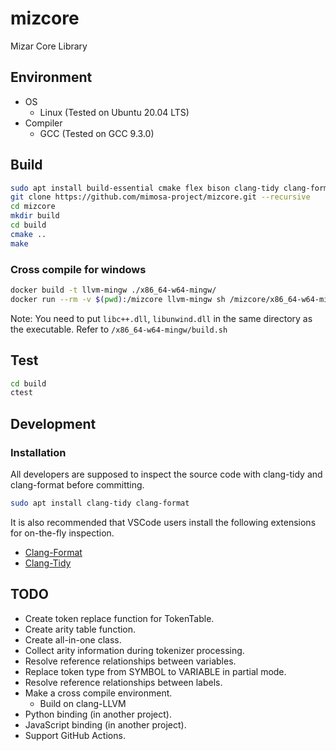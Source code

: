 # mizcore

Mizar Core Library

## Environment

- OS
  - Linux (Tested on Ubuntu 20.04 LTS)
- Compiler
  - GCC (Tested on GCC 9.3.0)

## Build

```bash
sudo apt install build-essential cmake flex bison clang-tidy clang-format
git clone https://github.com/mimosa-project/mizcore.git --recursive
cd mizcore
mkdir build
cd build
cmake ..
make
```
### Cross compile for windows
```bash
docker build -t llvm-mingw ./x86_64-w64-mingw/
docker run --rm -v $(pwd):/mizcore llvm-mingw sh /mizcore/x86_64-w64-mingw/build.sh
```
Note: You need to put `libc++.dll`, `libunwind.dll` in the same directory as the executable. Refer to `/x86_64-w64-mingw/build.sh`
## Test

```bash
cd build
ctest
```

## Development

### Installation

All developers are supposed to inspect the source code with clang-tidy and clang-format before committing.

```bash
sudo apt install clang-tidy clang-format
```

It is also recommended that VSCode users install the following extensions for on-the-fly inspection.

- [Clang-Format](https://marketplace.visualstudio.com/items?itemName=xaver.clang-format)
- [Clang-Tidy](https://marketplace.visualstudio.com/items?itemName=notskm.clang-tidy)

## TODO

- Create token replace function for TokenTable.
- Create arity table function.
- Create all-in-one class.
- Collect arity information during tokenizer processing.
- Resolve reference relationships between variables.
- Replace token type from SYMBOL to VARIABLE in partial mode.
- Resolve reference relationships between labels.
- Make a cross compile environment.
  - Build on clang-LLVM
- Python binding (in another project).
- JavaScript binding (in another project).
- Support GitHub Actions.
